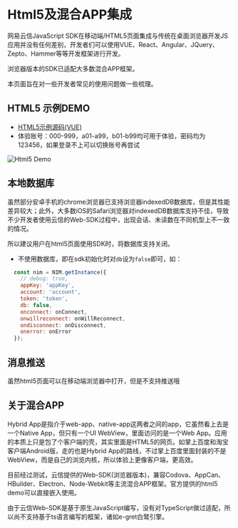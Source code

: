 <!-- keywords: html5, Codova、Electron、HBuilder, 即时通讯, 聊天, 移动端适配 -->
<!-- description: 网易云信JavaScript SDK在移动端/HTML5页面集成与传统在桌面浏览器开发JS应用并没有任何差别，开发者们可以使用VUE、React、Angular、JQuery、Zepto、Hammer等等开发框架进行开发，能完全适配Codova、AppCan、HBuilder -->

# Html5及混合APP集成

网易云信JavaScript SDK在移动端/HTML5页面集成与传统在桌面浏览器开发JS应用并没有任何差别，开发者们可以使用VUE、React、Angular、JQuery、Zepto、Hammer等等开发框架进行开发。

浏览器版本的SDK已适配大多数混合APP框架。

本页面旨在对一些开发者常见的使用问题做一些梳理。

## HTML5 示例DEMO
* [HTML5示例源码(VUE)](https://github.com/netease-im/NIM_Web_Demo_H5)
* 体验账号：000-999，a01-a99，b01-b99均可用于体验，密码均为123456，如果登录不上可以切换账号再尝试

![Html5 Demo](https://yx-web-nosdn.netease.im/webdoc/weixin/nim_h5.png)


## 本地数据库

虽然部分安卓手机的chrome浏览器已支持浏览器indexedDB数据库，但是其性能差异较大；此外，大多数iOS的Safari浏览器对indexedDB数据库支持不佳，导致不少开发者使用云信的Web-SDK过程中，出现会话、未读数在不同机型上不一致的情况。

所以建议用户在html5页面使用SDK时，将数据库支持关闭。

- 不使用数据库，即在sdk初始化时对`db`设为`false`即可，如：

``` javascript
  const nim = NIM.getInstance({
    // debug: true,
    appKey: 'appKey',
    account: 'account',
    token: 'token',
    db: false,
    onconnect: onConnect,
    onwillreconnect: onWillReconnect,
    ondisconnect: onDisconnect,
    onerror: onError
  });
```

## 消息推送

虽然html5页面可以在移动端浏览器中打开，但是不支持推送哦

## 关于混合APP

Hybrid App是指介于web-app、native-app这两者之间的app，它虽然看上去是一个Native App，但只有一个UI WebView，里面访问的是一个Web App。应用的本质上只是包了个客户端的壳，其实里面是HTML5的网页。如掌上百度和淘宝客户端Android版，走的也是Hybrid App的路线，不过掌上百度里面封装的不是WebView，而是自己的浏览内核，所以体验上更像客户端，更高效。

目前经过测试，云信提供的Web-SDK(浏览器版本)，兼容Codova、AppCan、HBuilder、Electron、Node-Webkit等主流混合APP框架。官方提供的html5 demo可以直接嵌入使用。

由于云信Web-SDK是基于原生JavaScript编写，没有对TypeScript做过适配，所以尚不支持基于ts语言编写的框架，诸如e-gret白鹭引擎。
